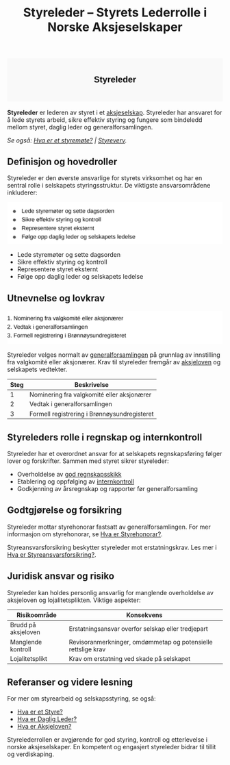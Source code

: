 ﻿---
title: "Styreleder – Styrets Lederrolle i Norske Aksjeselskaper"
seoTitle: "Styreleder “ Styrets Lederrolle i Norske Aksjeselskaper"
description: '![Styreleder](styreleder-image.svg)'
---

![Styreleder](styreleder-image.svg)

**Styreleder** er lederen av styret i et [aksjeselskap](/blogs/regnskap/hva-er-et-aksjeselskap "Hva er et Aksjeselskap? Komplett Guide til AS og Selskapsrett"). Styreleder har ansvaret for å lede styrets arbeid, sikre effektiv styring og fungere som bindeledd mellom styret, daglig leder og generalforsamlingen.

*Se også: [Hva er et styremøte?](/blogs/regnskap/hva-er-et-styremote "Hva er et styremøte? Guide til Møter, Protokoller og Prosess") | [Styreverv](/blogs/regnskap/styreverv "Styreverv: Roller, Ansvar og Fordeler ved Styreverv i Norske Selskaper").*

## Definisjon og hovedroller

Styreleder er den øverste ansvarlige for styrets virksomhet og har en sentral rolle i selskapets styringsstruktur. De viktigste ansvarsområdene inkluderer:

![Styreleders ansvar](styreleder-ansvar.svg)

* Lede styremøter og sette dagsorden
* Sikre effektiv styring og kontroll
* Representere styret eksternt
* Følge opp daglig leder og selskapets ledelse

## Utnevnelse og lovkrav

![Utnevnelse av styreleder](styreleder-utnevnelse.svg)

Styreleder velges normalt av [generalforsamlingen](/blogs/regnskap/hva-er-generalforsamling "Hva er Generalforsamling? Komplett Guide til Generalforsamling og Beslutningsprosesser") på grunnlag av innstilling fra valgkomité eller aksjonærer. Krav til styreleder fremgår av [aksjeloven](/blogs/regnskap/hva-er-aksjeloven "Hva er Aksjeloven? Regler for Aksjeselskaper i Norge") og selskapets vedtekter.

| Steg | Beskrivelse |
|-----|-------------|
| 1   | Nominering fra valgkomité eller aksjonærer |
| 2   | Vedtak i generalforsamlingen |
| 3   | Formell registrering i Brønnøysundregisteret |

## Styreleders rolle i regnskap og internkontroll

Styreleder har et overordnet ansvar for at selskapets regnskapsføring følger lover og forskrifter. Sammen med styret sikrer styreleder:

* Overholdelse av [god regnskapsskikk](/blogs/regnskap/hva-er-god-regnskapsskikk "Hva er God Regnskapsskikk? Prinsipper og Praktisk Anvendelse")
* Etablering og oppfølging av [internkontroll](/blogs/regnskap/hva-er-internkontroll "Hva er Internkontroll? Systemer for Risikoforvaltning og Compliance")
* Godkjenning av årsregnskap og rapporter før generalforsamling

## Godtgjørelse og forsikring

Styreleder mottar styrehonorar fastsatt av generalforsamlingen. For mer informasjon om styrehonorar, se [Hva er Styrehonorar?](/blogs/regnskap/styrehonorar "Styrehonorar i aksjeselskap: Regelverk, Beregning og Bokføring").

Styreansvarsforsikring beskytter styreleder mot erstatningskrav. Les mer i [Hva er Styreansvarsforsikring?](/blogs/regnskap/styreansvarsforsikring "Hva er Styreansvarsforsikring? En Guide til Styremedlemsforsikring i Norge").

## Juridisk ansvar og risiko

Styreleder kan holdes personlig ansvarlig for manglende overholdelse av aksjeloven og lojalitetsplikten. Viktige aspekter:

| Risikoområde       | Konsekvens                                                         |
|--------------------|---------------------------------------------------------------------|
| Brudd på aksjeloven | Erstatningsansvar overfor selskap eller tredjepart                 |
| Manglende kontroll | Revisoranmerkninger, omdømmetap og potensielle rettslige krav      |
| Lojalitetsplikt    | Krav om erstatning ved skade på selskapet                          |

## Referanser og videre lesning

For mer om styrearbeid og selskapsstyring, se også:

* [Hva er et Styre?](/blogs/regnskap/hva-er-styre "Hva er et Styre? Ansvar og Oppgaver i Aksjeselskap")
* [Hva er Daglig Leder?](/blogs/regnskap/hva-er-daglig-leder "Hva er Daglig Leder? Rolle, Ansvar og Regnskapsmessige Forpliktelser")
* [Hva er Aksjeloven?](/blogs/regnskap/hva-er-aksjeloven "Hva er Aksjeloven? Regler for Aksjeselskaper i Norge")

Styrelederrollen er avgjørende for god styring, kontroll og etterlevelse i norske aksjeselskaper. En kompetent og engasjert styreleder bidrar til tillit og verdiskaping.









